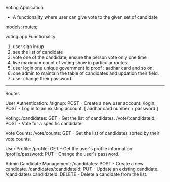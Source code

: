 Voting Application

- A functionality where user can give vote to the given set of candidate

models;
routes;

voting app Functionality
1. user sign in/up
2. see the list of candidate
3. vote one of the candidate, ensure the person vote only one time
4. live maximum count of voting show in particular routes
5. user login one unique government id proof : aadhar card and so on.
6. one admin to maintain the table of candidates and updation their field.
7. user change their password


--------------------------------------------------------------------------

Routes

User Authentication:
    /signup: POST - Create a new user account.
    /login: POST - Log in to an existing account. [ aadhar card number + password ]

Voting:
    /candidates: GET - Get the list of candidates.
    /vote/:candidateId: POST - Vote for a specific candidate.

Vote Counts:
    /vote/counts: GET - Get the list of candidates sorted by their vote counts.

User Profile:
    /profile: GET - Get the user's profile information.
    /profile/password: PUT - Change the user's password.

Admin Candidate Management:
    /candidates: POST - Create a new candidate.
    /candidates/:candidateId: PUT - Update an existing candidate.
    /candidates/:candidateId: DELETE - Delete a candidate from the list.
 